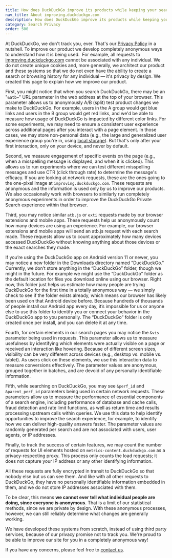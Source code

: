 ```yaml
---
title: How does DuckDuckGo improve its products while keeping your search and browsing history anonymous?
nav_title: About improving.duckduckgo.com
description: How does DuckDuckGo improve its products while keeping your search and browsing history anonymous?
category: Search Privacy
order: 500
---
```


At DuckDuckGo, we don't track you, ever. That's our [Privacy Policy](https://duckduckgo.com/privacy) in a nutshell. To improve our product we develop completely anonymous ways to understand how it is being used.  For example, all requests to [improving.duckduckgo.com](https://improving.duckduckgo.com/) cannot be associated with any individual. We do not create unique cookies and, more generally, we architect our product and these systems so that we do not even have the ability to create a search or browsing history for any individual &mdash; it's privacy by design. We created this page to explain how we improve our product.

First, you might notice that when you search DuckDuckGo, there may be an "`&atb=`" URL parameter in the web address at the top of your browser. This parameter allows us to anonymously A/B (split) test product changes we make to DuckDuckGo. For example, users in the A group would get blue links and users in the B group would get red links, and we'd be able to measure how usage of DuckDuckGo is impacted by different color links. For some experiments, we may need to ensure a consistent user experience across additional pages after you interact with a page element. In those cases, we may store non-personal data (e.g., the large and generalized user experience group you're in, using [local storage](https://developer.mozilla.org/en-US/docs/Web/API/Web_Storage_API/Using_the_Web_Storage_API)). But that's only after your first interaction, only on your device, and never by default.

Second, we measure engagement of specific events on the page (e.g., when a misspelling message is displayed, and when it is clicked). This allows us to run experiments where we can test different misspelling messages and use CTR (click through rate) to determine the message's efficacy. If you are looking at network requests, these are the ones going to the one-pixel image at `improving.duckduckgo.com`. These requests are anonymous and the information is used only by us to improve our products. We also occasionally work with browsers to similarly run completely anonymous experiments in order to improve the DuckDuckGo Private Search experience within that browser.

Third, you may notice similar `atb.js` or `exti` requests made by our browser extensions and mobile apps. These requests help us anonymously count how many devices are using an experience. For example, our browser extensions and mobile apps will send an atb.js request with each search made. These requests allow us to count approximately how many devices accessed DuckDuckGo without knowing anything about those devices or the exact searches they made.

If you’re using the DuckDuckGo app on Android version 11 or newer, you may notice a new folder in the Downloads directory named "DuckDuckGo." Currently, we don’t store anything in the “DuckDuckGo” folder, though we might in the future. For example we might use the “DuckDuckGo” folder as the default location for files you download online using our browser. Right now, this folder just helps us estimate how many people are trying DuckDuckGo for the first time in a totally anonymous way — we simply check to see if the folder exists already, which means our browser has likely been used on that Android device before. Because hundreds of thousands of people install our Android app every day, it’s impossible for us or anyone else to use this folder to identify you or connect your behavior in the DuckDuckGo app to you personally. The “DuckDuckGo” folder is only created once per install, and you can delete it at any time.

Fourth, for certain elements in our search pages you may notice the `&vis` parameter being used in requests. This parameter allows us to measure usefulness by identifying which elements were actually visible on a page or received an interaction like hovering. Because of different screen sizes, visibility can be very different across devices (e.g., desktop vs. mobile vs. tablet). As users click on these elements, we use this interaction data to measure conversions effectively. The parameter values are anonymous, grouped together in batches, and are devoid of any personally identifiable information.

Fifth, while searching on DuckDuckGo, you may see `&perf_id` and `&parent_perf_id` parameters being used in certain network requests. These parameters allow us to measure the performance of essential components of a search engine, including performance of database and cache calls, fraud detection and rate limit functions, as well as return time and results processing upstream calls within queries. We use this data to help identify opportunities to improve the search experience, for example, to identify how we can deliver high-quality answers faster. The parameter values are randomly generated per search and are not associated with users, user agents, or IP addresses.

Finally, to track the success of certain features, we may count the number of requests for UI elements hosted on `metrics-content.duckduckgo.com` as a privacy-respecting proxy. This process only counts the load requests; it does not capture your IP address or any other identifying information.

All these requests are fully encrypted in transit to DuckDuckGo so that nobody else but us can see them. And like with all other requests to DuckDuckGo, they have no personally identifiable information embedded in them, and we do not store IP addresses associated with them.

To be clear, this means **we cannot ever tell what individual people are doing, since everyone is anonymous**. That is a limit of our statistical methods, since we are private by design. With these anonymous processes, however, we can still reliably determine what changes are generally working.

We have developed these systems from scratch, instead of using third party services, because of our privacy promise not to track you. We're proud to be able to improve our site for you in a completely anonymous way!

If you have any concerns, please feel free to <a href="{{ site.baseurl }}/company/contact-us/">contact us</a>.
